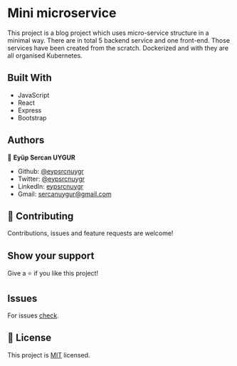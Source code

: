 # Mini microservice

This project is a blog project which uses micro-service structure in a minimal way. There are in total 5 backend service and one front-end. Those services have been created from the scratch. Dockerized and with they are all organised Kubernetes.

## Built With
* JavaScript
* React
* Express
* Bootstrap

## Authors

👤 **Eyüp Sercan UYGUR**

-   Github: [@eypsrcnuygr](https://github.com/eypsrcnuygr)
-   Twitter: [@eypsrcnuygr](https://twitter.com/eypsrcnuygr)
-   LinkedIn: [eypsrcnuygr](https://www.linkedin.com/in/eypsrcnuygr/)
-   Gmail: [sercanuygur@gmail.com](sercanuygur@gmail.com)

## 🤝 Contributing

Contributions, issues and feature requests are welcome!

## Show your support

Give a ⭐️ if you like this project!

## Issues

For issues [check](https://github.com/eypsrcnuygr/portfolio/issues).

## 📝 License

This project is [MIT](lic.url) licensed.